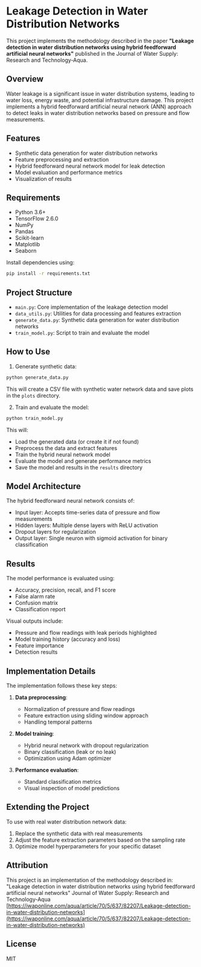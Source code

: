 # Leakage Detection in Water Distribution Networks

This project implements the methodology described in the paper **"Leakage detection in water distribution networks using hybrid feedforward artificial neural networks"** published in the Journal of Water Supply: Research and Technology-Aqua.

## Overview

Water leakage is a significant issue in water distribution systems, leading to water loss, energy waste, and potential infrastructure damage. This project implements a hybrid feedforward artificial neural network (ANN) approach to detect leaks in water distribution networks based on pressure and flow measurements.

## Features

- Synthetic data generation for water distribution networks
- Feature preprocessing and extraction
- Hybrid feedforward neural network model for leak detection
- Model evaluation and performance metrics
- Visualization of results

## Requirements

- Python 3.6+
- TensorFlow 2.6.0
- NumPy
- Pandas
- Scikit-learn
- Matplotlib
- Seaborn

Install dependencies using:

```bash
pip install -r requirements.txt
```

## Project Structure

- `main.py`: Core implementation of the leakage detection model
- `data_utils.py`: Utilities for data processing and features extraction
- `generate_data.py`: Synthetic data generation for water distribution networks
- `train_model.py`: Script to train and evaluate the model

## How to Use

1. Generate synthetic data:

```bash
python generate_data.py
```

This will create a CSV file with synthetic water network data and save plots in the `plots` directory.

2. Train and evaluate the model:

```bash
python train_model.py
```

This will:
- Load the generated data (or create it if not found)
- Preprocess the data and extract features
- Train the hybrid neural network model
- Evaluate the model and generate performance metrics
- Save the model and results in the `results` directory

## Model Architecture

The hybrid feedforward neural network consists of:

- Input layer: Accepts time-series data of pressure and flow measurements
- Hidden layers: Multiple dense layers with ReLU activation
- Dropout layers for regularization
- Output layer: Single neuron with sigmoid activation for binary classification

## Results

The model performance is evaluated using:
- Accuracy, precision, recall, and F1 score
- False alarm rate
- Confusion matrix
- Classification report

Visual outputs include:
- Pressure and flow readings with leak periods highlighted
- Model training history (accuracy and loss)
- Feature importance
- Detection results

## Implementation Details

The implementation follows these key steps:

1. **Data preprocessing**:
   - Normalization of pressure and flow readings
   - Feature extraction using sliding window approach
   - Handling temporal patterns

2. **Model training**:
   - Hybrid neural network with dropout regularization
   - Binary classification (leak or no leak)
   - Optimization using Adam optimizer

3. **Performance evaluation**:
   - Standard classification metrics
   - Visual inspection of model predictions

## Extending the Project

To use with real water distribution network data:
1. Replace the synthetic data with real measurements
2. Adjust the feature extraction parameters based on the sampling rate
3. Optimize model hyperparameters for your specific dataset

## Attribution

This project is an implementation of the methodology described in:
"Leakage detection in water distribution networks using hybrid feedforward artificial neural networks"
Journal of Water Supply: Research and Technology-Aqua
[https://iwaponline.com/aqua/article/70/5/637/82207/Leakage-detection-in-water-distribution-networks](https://iwaponline.com/aqua/article/70/5/637/82207/Leakage-detection-in-water-distribution-networks)

## License

MIT 